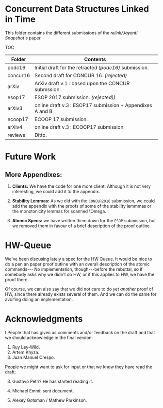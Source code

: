 # Concurrent Data Structures Linked in Time #

This folder contains the different submissions of the _relink/Jayanti
Snapshot's_ paper.

TOC

| Folder   | Contents |
|---       | --- |
| podc16   | Initial draft for the retracted _(podc16)_ submission. |
| concur16 | Second draft for CONCUR 16. _(rejected)_|
| arXiv    |  ArXiv draft v.1 : based upon the CONCUR submssion.|
| esop17   |  ESOP 2017 submission. _(rejected))_ |
| arXiv3   |  online draft v.3 : ESOP17 submission + Appendixes A and B |
| ecoop17  | ECOOP 17 submission. |
| arXiv4   |  online draft v.3 : ECOOP17 submission|
| reviews  |    Ditto.|

# Future Work #


## More Appendixes: ##

1. **Clients:** We have the code for one more client. Although it is
   not very interesting, we could add it to the appendix.

2. **Stability Lemmas:** As we did with the ```CONCUR2016```
   submission, we could add the appendix with the proofs of some of
   the stability lemmmas or the monotonicity lemmas for scanned
   \Omega.

3. **Atomic Specs:** we have written them down for the ```ESOP```
   submission, but we removed them in favour of a brief description of
   the proof outline.

# HW-Queue #

We've been discusing lately a spec for the HW Queue. It would be nice
to do a pen an paper proof outline with an overall description of the
atomic commands--- No implementation, though---before the rebuttal, so
if somebody asks why we didn't do HW, or if this applies to HW, we
have the proof there.

Of course, we can also say that we did not care to do *yet another*
proof of HW, since there already exists several of them. And we can do
the same for avoifing doing an implementation.

# Acknowledgments #
I
People that has given us comments and/or feedback on the draft and
that we should acknowledge in the final version:

1. Ruy Ley-Wild.
2. Artem Khyza.
3. Juan Manuel Crespo.

People we might want to ask for input or that we know they have read
the draft:

3. Gustavo Petri? He has started reading it.

4. Michael Emmi: sent document.
   
5. Alexey Gotsman / Mathew Parkinson.



